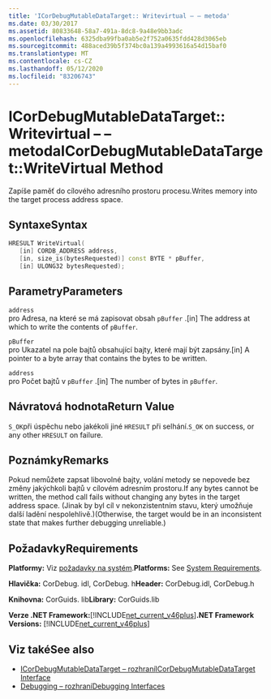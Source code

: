 ```yaml
---
title: 'ICorDebugMutableDataTarget:: Writevirtual – – metoda'
ms.date: 03/30/2017
ms.assetid: 80833648-58a7-491a-8dc8-9a48e9bb3adc
ms.openlocfilehash: 6325dba99fba0ab5e2f752a0635fdd428d3065eb
ms.sourcegitcommit: 488aced39b5f374bc0a139a4993616a54d15baf0
ms.translationtype: MT
ms.contentlocale: cs-CZ
ms.lasthandoff: 05/12/2020
ms.locfileid: "83206743"
---
```

# <a name="icordebugmutabledatatargetwritevirtual-method"></a><span data-ttu-id="ec1f4-102">ICorDebugMutableDataTarget:: Writevirtual – – metoda</span><span class="sxs-lookup"><span data-stu-id="ec1f4-102">ICorDebugMutableDataTarget::WriteVirtual Method</span></span>
<span data-ttu-id="ec1f4-103">Zapíše paměť do cílového adresního prostoru procesu.</span><span class="sxs-lookup"><span data-stu-id="ec1f4-103">Writes memory into the target process address space.</span></span>  
  
## <a name="syntax"></a><span data-ttu-id="ec1f4-104">Syntaxe</span><span class="sxs-lookup"><span data-stu-id="ec1f4-104">Syntax</span></span>  
  
```cpp  
HRESULT WriteVirtual(  
   [in] CORDB_ADDRESS address,  
   [in, size_is(bytesRequested)] const BYTE * pBuffer,  
   [in] ULONG32 bytesRequested);  
```  
  
## <a name="parameters"></a><span data-ttu-id="ec1f4-105">Parametry</span><span class="sxs-lookup"><span data-stu-id="ec1f4-105">Parameters</span></span>  
 `address`  
 <span data-ttu-id="ec1f4-106">pro Adresa, na které se má zapisovat obsah `pBuffer` .</span><span class="sxs-lookup"><span data-stu-id="ec1f4-106">[in] The address at which to write the contents of `pBuffer`.</span></span>  
  
 `pBuffer`  
 <span data-ttu-id="ec1f4-107">pro Ukazatel na pole bajtů obsahující bajty, které mají být zapsány.</span><span class="sxs-lookup"><span data-stu-id="ec1f4-107">[in] A pointer to a byte array that contains the bytes to be written.</span></span>  
  
 `address`  
 <span data-ttu-id="ec1f4-108">pro Počet bajtů v `pBuffer` .</span><span class="sxs-lookup"><span data-stu-id="ec1f4-108">[in] The number of bytes in `pBuffer`.</span></span>  
  
## <a name="return-value"></a><span data-ttu-id="ec1f4-109">Návratová hodnota</span><span class="sxs-lookup"><span data-stu-id="ec1f4-109">Return Value</span></span>  
 <span data-ttu-id="ec1f4-110">`S_OK`při úspěchu nebo jakékoli jiné `HRESULT` při selhání.</span><span class="sxs-lookup"><span data-stu-id="ec1f4-110">`S_OK` on success, or any other `HRESULT` on failure.</span></span>  
  
## <a name="remarks"></a><span data-ttu-id="ec1f4-111">Poznámky</span><span class="sxs-lookup"><span data-stu-id="ec1f4-111">Remarks</span></span>  
 <span data-ttu-id="ec1f4-112">Pokud nemůžete zapsat libovolné bajty, volání metody se nepovede bez změny jakýchkoli bajtů v cílovém adresním prostoru.</span><span class="sxs-lookup"><span data-stu-id="ec1f4-112">If any bytes cannot be written, the method call fails without changing any bytes in the target address space.</span></span> <span data-ttu-id="ec1f4-113">(Jinak by byl cíl v nekonzistentním stavu, který umožňuje další ladění nespolehlivě.)</span><span class="sxs-lookup"><span data-stu-id="ec1f4-113">(Otherwise, the target would be in an inconsistent state that makes further debugging unreliable.)</span></span>  
  
## <a name="requirements"></a><span data-ttu-id="ec1f4-114">Požadavky</span><span class="sxs-lookup"><span data-stu-id="ec1f4-114">Requirements</span></span>  
 <span data-ttu-id="ec1f4-115">**Platformy:** Viz [požadavky na systém](../../get-started/system-requirements.md).</span><span class="sxs-lookup"><span data-stu-id="ec1f4-115">**Platforms:** See [System Requirements](../../get-started/system-requirements.md).</span></span>  
  
 <span data-ttu-id="ec1f4-116">**Hlavička:** CorDebug. idl, CorDebug. h</span><span class="sxs-lookup"><span data-stu-id="ec1f4-116">**Header:** CorDebug.idl, CorDebug.h</span></span>  
  
 <span data-ttu-id="ec1f4-117">**Knihovna:** CorGuids. lib</span><span class="sxs-lookup"><span data-stu-id="ec1f4-117">**Library:** CorGuids.lib</span></span>  
  
 <span data-ttu-id="ec1f4-118">**Verze .NET Framework:**[!INCLUDE[net_current_v46plus](../../../../includes/net-current-v46plus-md.md)]</span><span class="sxs-lookup"><span data-stu-id="ec1f4-118">**.NET Framework Versions:** [!INCLUDE[net_current_v46plus](../../../../includes/net-current-v46plus-md.md)]</span></span>  
  
## <a name="see-also"></a><span data-ttu-id="ec1f4-119">Viz také</span><span class="sxs-lookup"><span data-stu-id="ec1f4-119">See also</span></span>

- [<span data-ttu-id="ec1f4-120">ICorDebugMutableDataTarget – rozhraní</span><span class="sxs-lookup"><span data-stu-id="ec1f4-120">ICorDebugMutableDataTarget Interface</span></span>](icordebugmutabledatatarget-interface.md)
- [<span data-ttu-id="ec1f4-121">Debugging – rozhraní</span><span class="sxs-lookup"><span data-stu-id="ec1f4-121">Debugging Interfaces</span></span>](debugging-interfaces.md)
